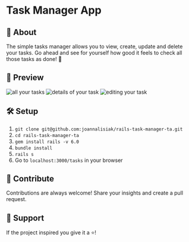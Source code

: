 # Task Manager App
## :book: About
The simple tasks manager allows you to view, create, update and delete your tasks. Go ahead and see for yourself how good it feels to check all those tasks as done! 🥳
## :monocle_face: Preview
![all your tasks](https://user-images.githubusercontent.com/62613184/117817955-683b6d00-b268-11eb-954d-3668890125bd.png)
![details of your task](https://user-images.githubusercontent.com/62613184/117817646-172b7900-b268-11eb-9744-b0eebf72cad1.png)
![editing your task](https://user-images.githubusercontent.com/62613184/117817691-24e0fe80-b268-11eb-8704-b7ec39d96758.png)
## :hammer_and_wrench: Setup
1. `git clone git@github.com:joannalisiak/rails-task-manager-ta.git`
2. `cd rails-task-manager-ta`
3. `gem install rails -v 6.0`
4. `bundle install`
5. `rails s`
6. Go to `localhost:3000/tasks` in your browser
## :muscle: Contribute
Contributions are always welcome! Share your insights and create a pull request.
## :pray: Support
If the project inspired you give it a ⭐️!
